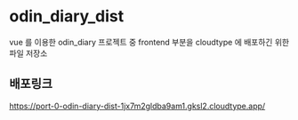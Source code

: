 # odin_diary_dist
vue 를 이용한 odin_diary 프로젝트 중 frontend 부분을 cloudtype 에 배포하긴 위한 파일 저장소

## 배포링크
https://port-0-odin-diary-dist-1jx7m2gldba9am1.gksl2.cloudtype.app/
